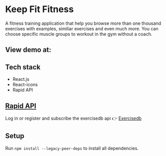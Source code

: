 # Keep Fit Fitness 

A fitness training application that help you browse more than one thousand exercises with examples, similiar exercises and even much more. You can choose specific muscle groups to workout in the gym without a coach. 

## View demo at: 

## Tech stack
- React.js
- React-icons
- Rapid API

## [Rapid API](https://rapidapi.com/hub)
Log in or register and subscribe the exercisedb api 👉
[Exercisedb](https://rapidapi.com/justin-WFnsXH_t6/api/exercisedb/)


## Setup

Run `npm install --legacy-peer-deps` to install all dependencies. 

